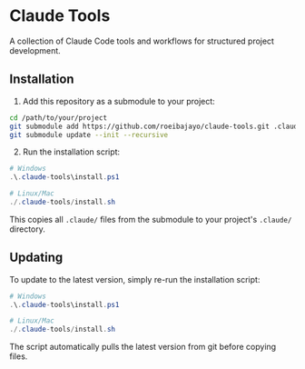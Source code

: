 # Claude Tools

A collection of Claude Code tools and workflows for structured project development.

## Installation

1. Add this repository as a submodule to your project:

```bash
cd /path/to/your/project
git submodule add https://github.com/roeibajayo/claude-tools.git .claude-tools
git submodule update --init --recursive
```

2. Run the installation script:

```powershell
# Windows
.\.claude-tools\install.ps1

# Linux/Mac
./.claude-tools/install.sh
```

This copies all `.claude/` files from the submodule to your project's `.claude/` directory.

## Updating

To update to the latest version, simply re-run the installation script:

```powershell
# Windows
.\.claude-tools\install.ps1

# Linux/Mac
./.claude-tools/install.sh
```

The script automatically pulls the latest version from git before copying files.
